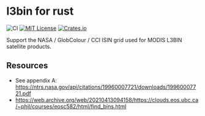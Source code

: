 # l3bin for rust

![CI](https://github.com/PMassicotte/l3bin/actions/workflows/rust.yml/badge.svg)
[![MIT License](https://img.shields.io/badge/license-MIT-blue.svg)](LICENSE) [![Crates.io](https://img.shields.io/crates/v/l3bin.svg)](https://crates.io/crates/l3bin)

Support the NASA / GlobColour / CCI ISIN grid used for MODIS L3BIN satellite products.

## Resources

- See appendix A: https://ntrs.nasa.gov/api/citations/19960007721/downloads/19960007721.pdf
- https://web.archive.org/web/20210413094158/https://clouds.eos.ubc.ca/~phil/courses/eosc582/html/find_bins.html
